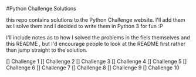 #Python Challenge Solutions


this repo contains solutions to the Python Challenge website. I'll add them as I solve them and I decided to write them in Python 3
for fun :P

I'll include notes as to how I solved the problems in the fiels themselves and this README , but I'd encourage people to look at the README first rather than jump straight to the solution.



[] Challenge 1
[] Challenge 2
[] Challenge 3
[] Challenge 4
[] Challenge 5
[] Challenge 6
[] Challenge 7
[] Challenge 8
[] Challenge 9
[] Challenge 10


